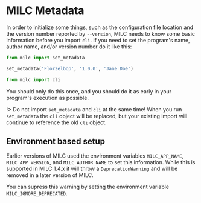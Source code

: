 # MILC Metadata

In order to initialize some things, such as the configuration file location and the version number reported by `--version`, MILC needs to know some basic information before you import `cli`. If you need to set the program's name, author name, and/or version number do it like this:

```python
from milc import set_metadata

set_metadata('Florzelbop', '1.0.0', 'Jane Doe')

from milc import cli
```

You should only do this once, and you should do it as early in your program's execution as possible.

!> Do not import `set_metadata` and `cli` at the same time! When you run `set_metadata` the `cli` object will be replaced, but your existing import will continue to reference the old `cli` object.

## Environment based setup

Earlier versions of MILC used the environment variables `MILC_APP_NAME`, `MILC_APP_VERSION`, and `MILC_AUTHOR_NAME` to set this information. While this is supported in MILC 1.4.x it will throw a `DeprecationWarning` and will be removed in a later version of MILC.

You can supress this warning by setting the environment variable `MILC_IGNORE_DEPRECATED`.
